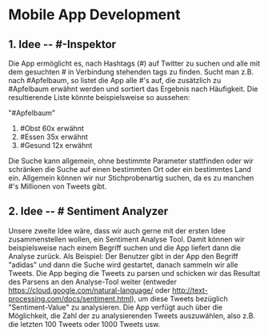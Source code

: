 # Mobile App Development

## 1. Idee -- #-Inspektor

Die App ermöglicht es, nach Hashtags (#) auf Twitter zu suchen und alle mit dem gesuchten # in Verbindung stehenden tags zu finden.
Sucht man z.B. nach #Apfelbaum, so listet die App alle #'s auf, die zusätzlich zu #Apfelbaum erwähnt werden und sortiert das Ergebnis nach Häufigkeit.
Die resultierende Liste könnte beispielsweise so aussehen:

"#Apfelbaum"

1. #Obst 60x erwähnt
2. #Essen 35x erwähnt
3. #Gesund 12x erwähnt

Die Suche kann allgemein, ohne bestimmte Parameter stattfinden oder wir schränken die Suche auf einen bestimmten Ort oder ein bestimmtes Land ein. 
Allgemein können wir nur Stichprobenartig suchen, da es zu manchen #'s Millionen von Tweets gibt.

## 2. Idee -- # Sentiment Analyzer

Unsere zweite Idee wäre, dass wir auch gerne mit der ersten Idee zusammenstellen wollen, ein Sentiment Analyse Tool.
Damit können wir beispielsweise nach einem Begriff suchen und die App liefert dann die Analyse zurück.
Als Beispiel: Der Benutzer gibt in der App den Begriff "adidas" und dann die Suche wird gestartet, danach sammeln wir alle Tweets. Die App beging die Tweets zu parsen und schicken wir das Resultat des Parsens an den Analyse-Tool weiter (entweder https://cloud.google.com/natural-language/ oder http://text-processing.com/docs/sentiment.html), um diese Tweets bezüglich "Sentiment-Value" zu analysieren.
Die App verfügt auch über die Möglichkeit, die Zahl der zu analysierenden Tweets auszuwählen, also z.B. die letzten 100 Tweets oder 1000 Tweets usw.